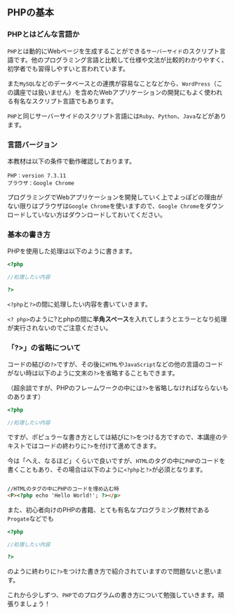 ## PHPの基本

### PHPとはどんな言語か
`PHP`とは動的にWebページを生成することができる`サーバーサイド`のスクリプト言語です。他のプログラミング言語と比較して仕様や文法が比較的わかりやすく、初学者でも習得しやすいと言われています。

また`MySQL`などのデータベースとの連携が容易なことなどから、`WordPress`（この講座では扱いません）を含めたWebアプリケーションの開発にもよく使われる有名なスクリプト言語でもあります。

`PHP`と同じサーバーサイドのスクリプト言語には`Ruby`、`Python`、`Java`などがあります。

### 言語バージョン
本教材は以下の条件で動作確認しております。

    PHP：version 7.3.11
    ブラウザ：Google Chrome

プログラミングでWebアプリケーションを開発していく上でよっぽどの理由がない限りはブラウザは`Google Chrome`を使いますので、`Google Chrome`をダウンロードしていない方はダウンロードしておいてください。

### 基本の書き方

PHPを使用した処理は以下のように書きます。

```php
<?php

//処理したい内容

?>
```

`<?php`と`?>`の間に処理したい内容を書いていきます。

`<? php>`のように?とphpの間に**半角スペース**を入れてしまうとエラーとなり処理が実行されないのでご注意ください。

### 「?>」の省略について
コードの結びの`?>`ですが、その後に`HTML`や`JavaScript`などの他の言語のコードがない時は以下のように文末の`?>`を省略することもできます。

（超余談ですが、PHPのフレームワークの中には`?>`を省略しなければならないものあります）

```php
<?php

//処理したい内容
```

ですが、ポピュラーな書き方としては結びに`?>`をつける方ですので、本講座のテキストではコードの終わりに`?>`を付けて進めてきます。

今は「へえ、なるほど」くらいで良いですが、`HTML`のタグの中に`PHP`のコードを書くこともあり、その場合は以下のように`<?php`と`?>`が必須となります。

```html

//HTMLのタグの中にPHPのコードを埋め込む時
<P><?php echo 'Hello World!'; ?></p>

```

また、初心者向けのPHPの書籍、とても有名なプログラミング教材である`Progate`などでも

```php
<?php

//処理したい内容

?>
```

のように終わりに`?>`をつけた書き方で紹介されていますので問題ないと思います。

これから少しずつ、`PHP`でのプログラムの書き方について勉強していきます。頑張りましょう！
